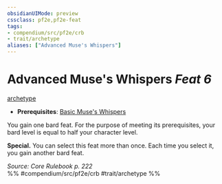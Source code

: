 ```yaml
---
obsidianUIMode: preview
cssclass: pf2e,pf2e-feat
tags:
- compendium/src/pf2e/crb
- trait/archetype
aliases: ["Advanced Muse's Whispers"]
---
```

# Advanced Muse's Whispers  *Feat 6*  
[archetype](/rules/traits/archetype.md)  

- **Prerequisites**: [Basic Muse's Whispers](/compendium/feats/basic-muses-whispers.md)

You gain one bard feat. For the purpose of meeting its prerequisites, your bard level is equal to half your character level.

**Special.** You can select this feat more than once. Each time you select it, you gain another bard feat.

*Source: Core Rulebook p. 222*  
%% #compendium/src/pf2e/crb #trait/archetype %%